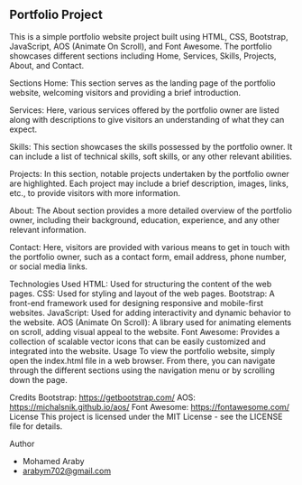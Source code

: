 <h2>Portfolio Project</h2>
This is a simple portfolio website project built using HTML, CSS, Bootstrap, JavaScript, AOS (Animate On Scroll), and Font Awesome. The portfolio showcases different sections including Home, Services, Skills, Projects, About, and Contact.

Sections
Home: This section serves as the landing page of the portfolio website, welcoming visitors and providing a brief introduction.

Services: Here, various services offered by the portfolio owner are listed along with descriptions to give visitors an understanding of what they can expect.

Skills: This section showcases the skills possessed by the portfolio owner. It can include a list of technical skills, soft skills, or any other relevant abilities.

Projects: In this section, notable projects undertaken by the portfolio owner are highlighted. Each project may include a brief description, images, links, etc., to provide visitors with more information.

About: The About section provides a more detailed overview of the portfolio owner, including their background, education, experience, and any other relevant information.

Contact: Here, visitors are provided with various means to get in touch with the portfolio owner, such as a contact form, email address, phone number, or social media links.

Technologies Used
HTML: Used for structuring the content of the web pages.
CSS: Used for styling and layout of the web pages.
Bootstrap: A front-end framework used for designing responsive and mobile-first websites.
JavaScript: Used for adding interactivity and dynamic behavior to the website.
AOS (Animate On Scroll): A library used for animating elements on scroll, adding visual appeal to the website.
Font Awesome: Provides a collection of scalable vector icons that can be easily customized and integrated into the website.
Usage
To view the portfolio website, simply open the index.html file in a web browser. From there, you can navigate through the different sections using the navigation menu or by scrolling down the page.

Credits
Bootstrap: https://getbootstrap.com/
AOS: https://michalsnik.github.io/aos/
Font Awesome: https://fontawesome.com/
License
This project is licensed under the MIT License - see the LICENSE file for details.

Author
- Mohamed Araby
- arabym702@gmail.com
